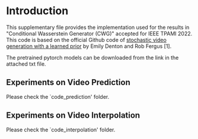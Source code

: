 # Introduction
This supplementary file provides the implementation used for the results in "Conditional Wasserstein Generator (CWG)" accepted for IEEE TPAMI 2022. This code is based on the official Github code of [stochastic video generation with a learned prior](https://arxiv.org/abs/1802.07687) by Emily Denton and Rob Fergus [1].

The pretrained pytorch models can be downloaded from the link in the attached txt file.

## Experiments on Video Prediction
Please check the `code_prediction' folder.

## Experiments on Video Interpolation
Please check the `code_interpolation' folder.
